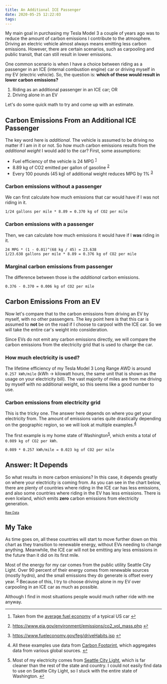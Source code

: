 ```yaml
---
title: An Additional ICE Passenger
date: 2020-05-25 12:22:03
tags:
---
```


My main goal in purchasing my Tesla Model 3 a couple of years ago was to reduce the amount of carbon emissions I contribute to the atmosphere. Driving an electric vehicle almost always means emitting less carbon emissions. However, there are certain scenarios, such as carpooling and public transit, that can still result in lower emissions.

One common scenario is when I have a choice between riding as a passenger in an ICE (internal combustion engine) car or driving myself in my EV (electric vehicle). So, the question is: **which of these would result in lower carbon emissions?**

1. Riding as an additional passenger in an ICE car; OR
2. Driving alone in an EV

Let's do some quick math to try and come up with an estimate.

## Carbon Emissions From an Additional ICE Passenger

The key word here is *additional*. The vehicle is assumed to be driving no matter if I am in it or not. So how much carbon emissions results from the *additional weight* I would add to the car? First, some assumptions:

* Fuel efficiency of the vehicle is 24 MPG <sup id="fnr1">[1]</sup>
* 8.89 kg of CO2 emitted per gallon of gasoline <sup id="fnr2">[2]</sup>
* Every 100 pounds (45 kg) of additional weight reduces MPG by 1% <sup id="fnr3">[3]</sup>

### Carbon emissions without a passenger

We can first calculate how much emissions that car would have if I was not riding in it.

```
1/24 gallons per mile * 8.89 = 0.370 kg of CO2 per mile
```

### Carbon emissions with a passenger

Then, we can calculate how much emissions it would have if I **was** riding in it.

```
24 MPG * (1 - 0.01)^(68 kg / 45) = 23.638
1/23.638 gallons per mile * 8.89 = 0.376 kg of CO2 per mile
```

### Marginal carbon emissions from passenger

The difference between those is the *additional* carbon emissions.

```
0.376 - 0.370 = 0.006 kg of CO2 per mile
```

## Carbon Emissions From an EV

Now let's compare that to the carbon emissions from driving an EV by myself, with no other passengers. The key point here is that this car is assumed to **not** be on the road if I choose to carpool with the ICE car. So we will take the entire car's weight into consideration.

Since EVs do not emit any carbon emissions directly, we will compare the carbon emissions from the electricity grid that is used to charge the car.

### How much electricity is used?

The lifetime efficiency of my Tesla Model 3 Long Range AWD is around `0.257 kWh/mile` (kWh -> kilowatt hours, the same unit that is shown as the usage on your electricity bill). The vast majority of miles are from me driving by myself with no additional weight, so this seems like a good number to use.

### Carbon emissions from electricity grid

This is the tricky one. The answer here depends on where you get your electricity from. The amount of emissions varies quite drastically depending on the geographic region, so we will look at multiple examples.<sup id="fnr4">[4]</sup>

The first example is my home state of Washington<sup id="fnr5">[5]</sup>, which emits a total of `0.089 kg of CO2 per kWh`.
```
0.089 * 0.257 kWh/mile = 0.023 kg of CO2 per mile
```

## Answer: It Depends

So what results in more carbon emissions? In this case, it depends greatly on where your electricity is coming from. As you can see in the chart below, there are plenty of countries where riding in the ICE car has less emissions, and also some countries where riding in the EV has less emissions. There is even Iceland, which emits **zero** carbon emissions from electricity generation.

<canvas id="data" height="400em"></canvas><a href="data.csv" style="font-size: x-small;">Raw Data</a>


<script src="https://cdn.jsdelivr.net/npm/chart.js@2.8.0"></script>
<script src="https://cdn.jsdelivr.net/npm/xlsx@0.16.0/dist/xlsx.min.js" integrity="sha256-j6s13sDrFq3WpEWL4C1sbm+gb3CbknDfDCg7tJ26Qv0=" crossorigin="anonymous"></script>
<script src="https://cdn.jsdelivr.net/npm/chartjs-plugin-datasource@0.1.0"></script>

<script>
    var ctx = document.getElementById('data').getContext('2d');
    var colors = [];
    for (let i = 0; i < 24; i++) {
        colors.push('#2aa198');
    }
    colors[4] = '#d33682';
    colors[23] = '#d33682';
    var tColor = window.getComputedStyle(document.getElementsByTagName("body")[0]).color;
    Chart.defaults.global.defaultFontColor = tColor;
    var chart = new Chart(ctx, {
        type: 'horizontalBar',
        data: {
            labels: [],
            datasets: [
                {
                    label: 'kg of CO2 per mile',
                    backgroundColor: colors,
                    borderColor: '#2aa198'
                }
            ]
        },
        plugins: [ChartDataSource],
        options: {
            title: {
                display: true,
                text: 'EV Emissions vs An Additional ICE Passenger',
                fontSize: 18,
                padding: 30
            },
            legend: {
                display: false
            },
            plugins: {
                datasource: {
                    url: 'data.csv',
                    rowMapping: 'index',
                    datasetLabels: 'Sheet1!C1:C1',
                    indexLabels: 'Sheet1!A2:A25',
                    data: 'Sheet1!C2:C25'
                }
            },
            scales: {
                xAxes: [{
                    gridLines: {
                        display: false,
                        drawBorder: false
                    },
                    stacked: true
                }],
                yAxes: [{
                    gridLines: {
                        display: false,
                        drawBorder: false
                    },
                    stacked: true
                }]
            }
        }
    });
</script>

## My Take

As time goes on, all these countries will start to move further down on this chart as they transition to renewable energy, without EVs needing to change anything. Meanwhile, the ICE car will not be emitting any less emissions in the future than it did on its first mile.

Most of the energy for my car comes from the public utility Seattle City Light. Over 90 percent of their energy comes from renewable sources (mostly hydro), and the small emissions they do generate is offset every year. <sup id="fnr5">[5]</sup> Because of this, I try to choose driving alone in my EV over carpooling in an ICE car as much as possible.

Although I find in most situations people would much rather ride with me anyway.

***

<section class="footnotes">
<ol class="footnotes-list">
<li id="fn1" class="footnote-item">
    <p>Taken from the <a href="https://afdc.energy.gov/data/10310">average fuel economy</a> of a typical US car
    <a href="#fnr1" class="footnote-backref">↩</a></p>
</li>
<li id="fn2" class="footnote-item">
    <p><a href="https://www.eia.gov/environment/emissions/co2_vol_mass.php">https://www.eia.gov/environment/emissions/co2_vol_mass.php</a>
    <a href="#fnr2" class="footnote-backref">↩</a></p>
</li>
<li id="fn3" class="footnote-item">
    <p><a href="https://www.fueleconomy.gov/feg/driveHabits.jsp">https://www.fueleconomy.gov/feg/driveHabits.jsp</a>
    <a href="#fnr3" class="footnote-backref">↩</a></p>
</li>
<li id="fn4" class="footnote-item">
    <p>All these examples use data from <a href="https://www.carbonfootprint.com/docs/2019_06_emissions_factors_sources_for_2019_electricity.pdf">Carbon Footprint</a>, which aggregates data from various global sources.
    <a href="#fnr4" class="footnote-backref">↩</a></p>
</li>
<li id="fn5" class="footnote-item">
    <p>Most of my electricity comes from <a href="https://www.seattle.gov/light/greenest/cleanhydro.asp">Seattle City Light</a>, which is far cleaner than the rest of the state and country. I could not easily find data to use on Seattle City Light, so I stuck with the entire state of Washington.
    <a href="#fnr5" class="footnote-backref">↩</a></p>
</li>
</ol>
</section>

[1]: #fn1
[2]: #fn2
[3]: #fn3
[4]: #fn4 
[5]: #fn5


